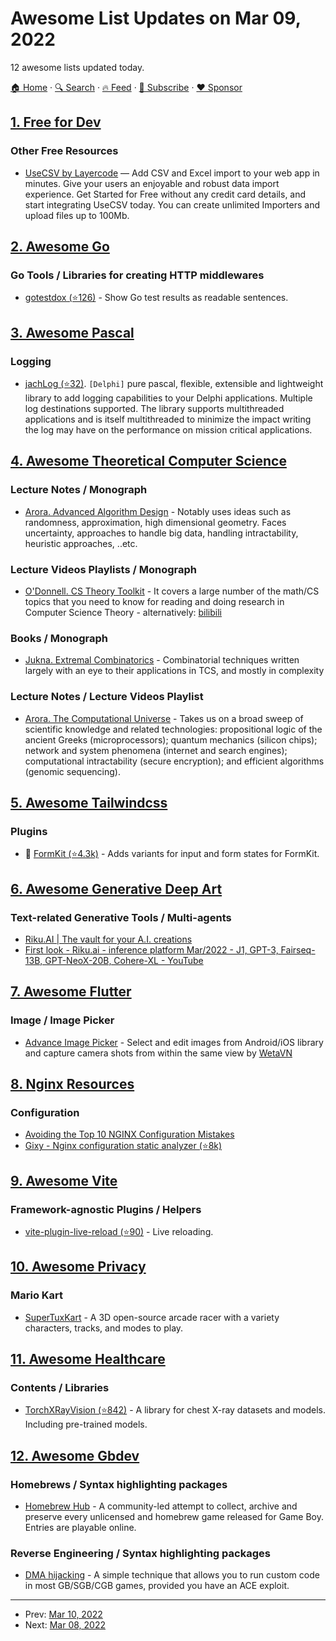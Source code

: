 # Awesome List Updates on Mar 09, 2022

12 awesome lists updated today.

[🏠 Home](/README.md) · [🔍 Search](https://www.trackawesomelist.com/search/) · [🔥 Feed](https://www.trackawesomelist.com/rss.xml) · [📮 Subscribe](https://trackawesomelist.us17.list-manage.com/subscribe?u=d2f0117aa829c83a63ec63c2f&id=36a103854c) · [❤️  Sponsor](https://github.com/sponsors/theowenyoung)



## [1. Free for Dev](/content/ripienaar/free-for-dev/README.md)

### Other Free Resources

*   [UseCSV by Layercode](https://layercode.com/usecsv) — Add CSV and Excel import to your web app in minutes. Give your users an enjoyable and robust data import experience. Get Started for Free without any credit card details, and start integrating UseCSV today. You can create unlimited Importers and upload files up to 100Mb.

## [2. Awesome Go](/content/avelino/awesome-go/README.md)

### Go Tools / Libraries for creating HTTP middlewares

*   [gotestdox (⭐126)](https://github.com/bitfield/gotestdox) - Show Go test results as readable sentences.

## [3. Awesome Pascal](/content/Fr0sT-Brutal/awesome-pascal/README.md)

### Logging

*   [jachLog (⭐32)](https://github.com/jachguate/jachLogMgr). `[Delphi]` pure pascal, flexible, extensible and lightweight library to add logging capabilities to your Delphi applications. Multiple log destinations supported. The library supports multithreaded applications and is itself multithreaded to minimize the impact writing the log may have on the performance on mission critical applications.

## [4. Awesome Theoretical Computer Science](/content/mostafatouny/awesome-theoretical-computer-science/README.md)

### Lecture Notes / Monograph

*   [Arora. Advanced Algorithm Design](https://www.cs.princeton.edu/courses/archive/fall15/cos521/) - Notably uses ideas such as randomness, approximation, high dimensional geometry. Faces uncertainty, approaches to handle big data, handling intractability, heuristic approaches, ..etc.

### Lecture Videos Playlists / Monograph

*   [O'Donnell. CS Theory Toolkit](https://www.youtube.com/playlist?list=PLm3J0oaFux3ZYpFLwwrlv_EHH9wtH6pnX) - It covers a large number of the math/CS topics that you need to know for reading and doing research in Computer Science Theory - alternatively: [bilibili](https://www.bilibili.com/video/BV1Ry4y1e7zR)

### Books / Monograph

*   [Jukna. Extremal Combinatorics](https://web.vu.lt/mif/s.jukna/EC_Book_2nd/index.html) - Combinatorial techniques written largely with an eye to their applications in TCS, and mostly in complexity

### Lecture Notes / Lecture Videos Playlist

*   [Arora. The Computational Universe](https://www.cs.princeton.edu/courses/archive/spring11/cos116/lectures.php) - Takes us on a broad sweep of scientific knowledge and related technologies: propositional logic of the ancient Greeks (microprocessors); quantum mechanics (silicon chips); network and system phenomena (internet and search engines); computational intractability (secure encryption); and efficient algorithms (genomic sequencing).

## [5. Awesome Tailwindcss](/content/aniftyco/awesome-tailwindcss/README.md)

### Plugins

*   🧬 [FormKit (⭐4.3k)](https://github.com/formkit/formkit/tree/master/packages/tailwindcss) - Adds variants for input and form states for FormKit.

## [6. Awesome Generative Deep Art](/content/filipecalegario/awesome-generative-deep-art/README.md)

### Text-related Generative Tools / Multi-agents

*   [Riku.AI | The vault for your A.I. creations](https://riku.ai/)
*   [First look - Riku.ai - inference platform Mar/2022 - J1, GPT-3, Fairseq-13B, GPT-NeoX-20B, Cohere-XL - YouTube](https://www.youtube.com/watch?v=t6FESjmPeJ8)

## [7. Awesome Flutter](/content/Solido/awesome-flutter/README.md)

### Image / Image Picker

*   [Advance Image Picker](https://pub.dev/packages/advance_image_picker) - Select and edit images from Android/iOS library and capture camera shots from within the same view by [WetaVN](https://github.com/weta-vn)

## [8. Nginx Resources](/content/fcambus/nginx-resources/README.md)

### Configuration

*   [Avoiding the Top 10 NGINX Configuration Mistakes](https://www.nginx.com/blog/avoiding-top-10-nginx-configuration-mistakes/)
*   [Gixy - Nginx configuration static analyzer (⭐8k)](https://github.com/yandex/gixy)

## [9. Awesome Vite](/content/vitejs/awesome-vite/README.md)

### Framework-agnostic Plugins / Helpers

*   [vite-plugin-live-reload (⭐90)](https://github.com/arnoson/vite-plugin-live-reload) - Live reloading.

## [10. Awesome Privacy](/content/pluja/awesome-privacy/README.md)

### Mario Kart

*   [SuperTuxKart](https://supertuxkart.net/Main_Page) - A 3D open-source arcade racer with a variety characters, tracks, and modes to play.

## [11. Awesome Healthcare](/content/kakoni/awesome-healthcare/README.md)

### Contents / Libraries

*   [TorchXRayVision (⭐842)](https://github.com/mlmed/torchxrayvision) - A library for chest X-ray datasets and models. Including pre-trained models.

## [12. Awesome Gbdev](/content/gbdev/awesome-gbdev/README.md)

### Homebrews / Syntax highlighting packages

*   [Homebrew Hub](https://hh.gbdev.io) - A community-led attempt to collect, archive and preserve every unlicensed and homebrew game released for Game Boy. Entries are playable online.

### Reverse Engineering / Syntax highlighting packages

*   [DMA hijacking](https://gbdev.io/guides/dma_hijacking) - A simple technique that allows you to run custom code in most GB/SGB/CGB games, provided you have an ACE exploit.

---

- Prev: [Mar 10, 2022](/content/2022/03/10/README.md)
- Next: [Mar 08, 2022](/content/2022/03/08/README.md)